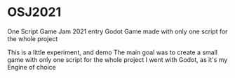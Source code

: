 # OSJ2021
One Script Game Jam 2021 entry
Godot Game made with only one script for the whole project

This is a little experiment, and demo
The main goal was to create a small game with only one script for the whole project
I went with Godot, as it's my Engine of choice
